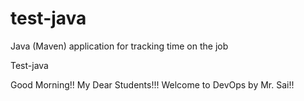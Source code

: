 # test-java
Java (Maven) application for tracking time on the job

Test-java

Good Morning!! My Dear Students!!! Welcome to DevOps by Mr. Sai!!
